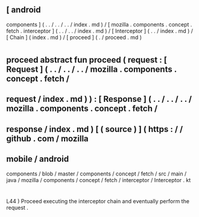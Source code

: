 [
android
-
components
]
(
.
.
/
.
.
/
.
.
/
index
.
md
)
/
[
mozilla
.
components
.
concept
.
fetch
.
interceptor
]
(
.
.
/
.
.
/
index
.
md
)
/
[
Interceptor
]
(
.
.
/
index
.
md
)
/
[
Chain
]
(
index
.
md
)
/
[
proceed
]
(
.
/
proceed
.
md
)
#
proceed
abstract
fun
proceed
(
request
:
[
Request
]
(
.
.
/
.
.
/
.
.
/
mozilla
.
components
.
concept
.
fetch
/
-
request
/
index
.
md
)
)
:
[
Response
]
(
.
.
/
.
.
/
.
.
/
mozilla
.
components
.
concept
.
fetch
/
-
response
/
index
.
md
)
[
(
source
)
]
(
https
:
/
/
github
.
com
/
mozilla
-
mobile
/
android
-
components
/
blob
/
master
/
components
/
concept
/
fetch
/
src
/
main
/
java
/
mozilla
/
components
/
concept
/
fetch
/
interceptor
/
Interceptor
.
kt
#
L44
)
Proceed
executing
the
interceptor
chain
and
eventually
perform
the
request
.
